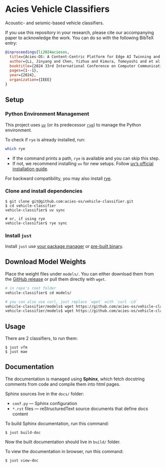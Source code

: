 # Acies Vehicle Classifiers

Acoustic- and seismic-based vehicle classifiers.

If you use this repository in your research, please cite our accompanying paper
to acknowledge the work. You can do so with the following BibTeX entry:

```bibtex
@inproceedings{li2024aciesos,
  title={Acies-OS: A Content-Centric Platform for Edge AI Twinning and Orchestration},
  author={Li, Jinyang and Chen, Yizhuo and Kimura, Tomoyoshi and et al.},
  booktitle={2024 33rd International Conference on Computer Communications and Networks (ICCCN)},
  pages={1--1},
  year={2024},
  organization={IEEE}
}
```

## Setup

### Python Environment Management

This project uses [`uv`](https://docs.astral.sh/uv) (or its predecessor [`rye`](https://rye.astral.sh)) to manage the Python environment.

To check if `rye` is already installed, run:

```bash
which rye
```

- If the command prints a path, `rye` is available and you can skip this step.
- If not, we recommend installing `uv` for new setups. Follow [uv’s official installation guide](https://docs.astral.sh/uv/getting-started/installation/).

For backward compatibility, you may also install [rye](https://rye.astral.sh/guide/installation/).

### Clone and install dependencies

```shell
$ git clone git@github.com:acies-os/vehicle-classifier.git
$ cd vehicle-classifier
vehicle-classifier$ uv sync

# or, if using rye
vehicle-classifier$ rye sync
```

### Install `just`

Install `just` use [your package manager](https://just.systems/man/en/packages.html) or [pre-built binary](https://just.systems/man/en/pre-built-binaries.html).

## Download Model Weights

Place the weight files under `models/`. You can either download them from the
[GitHub release](https://github.com/acies-os/vehicle-classifier/releases/tag/weight-v1.0.0)
or pull them directly with `wget`.


```bash
# in repo's root folder
vehicle-classifier$ cd models/

# you can also use curl, just replace `wget` with `curl -LO`
vehicle-classifier/models$ wget https://github.com/acies-os/vehicle-classifier/releases/download/weight-v1.0.0/gcq202410_mae.pt
vehicle-classifier/models$ wget https://github.com/acies-os/vehicle-classifier/releases/download/weight-v1.0.0/Parkland_TransformerV4_vehicle_classification_finetune_gcq202410_1.0_multiclasslatest.pt
```

## Usage

There are 2 classifiers, to run them:

```shell
$ just vfm
$ just mae
```

## Documentation

The documentation is managed using **Sphinx**, which fetch docstring comments from code and compile them into html pages.

Sphinx sources live in the `docs/` folder:

- `conf.py` — Sphinx configuration
- `*.rst` files — reStructuredText source documents that define docs content

To build Sphinx documentation, run this command:

```shell
$ just build-doc
```

Now the built documentation should live in `build/` folder.

To view the documentation in browser, run this command:

```shell
$ just view-doc
```
